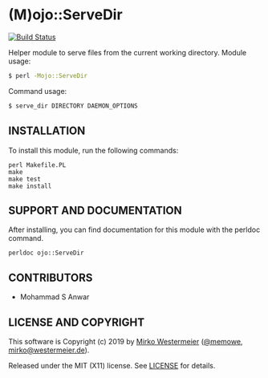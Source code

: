 (M)ojo::ServeDir
================

[![Build Status](https://travis-ci.org/memowe/Mojo-ServeDir.svg?branch=master)](https://travis-ci.org/memowe/Mojo-ServeDir)

Helper module to serve files from the current working directory. Module usage:

```bash
$ perl -Mojo::ServeDir
```

Command usage:

```bash
$ serve_dir DIRECTORY DAEMON_OPTIONS
```

INSTALLATION
------------

To install this module, run the following commands:

	perl Makefile.PL
	make
	make test
	make install

SUPPORT AND DOCUMENTATION
-------------------------

After installing, you can find documentation for this module with the
perldoc command.

    perldoc ojo::ServeDir

CONTRIBUTORS
------------

- Mohammad S Anwar

LICENSE AND COPYRIGHT
---------------------

This software is Copyright (c) 2019 by [Mirko Westermeier][mirko] ([\@memowe][mgh], [mirko@westermeier.de][mmail]).

Released under the MIT (X11) license. See [LICENSE][mit] for details.

[mirko]: http://mirko.westermeier.de
[mgh]: https://github.com/memowe
[mmail]: mailto:mirko@westermeier.de
[mit]: LICENSE
